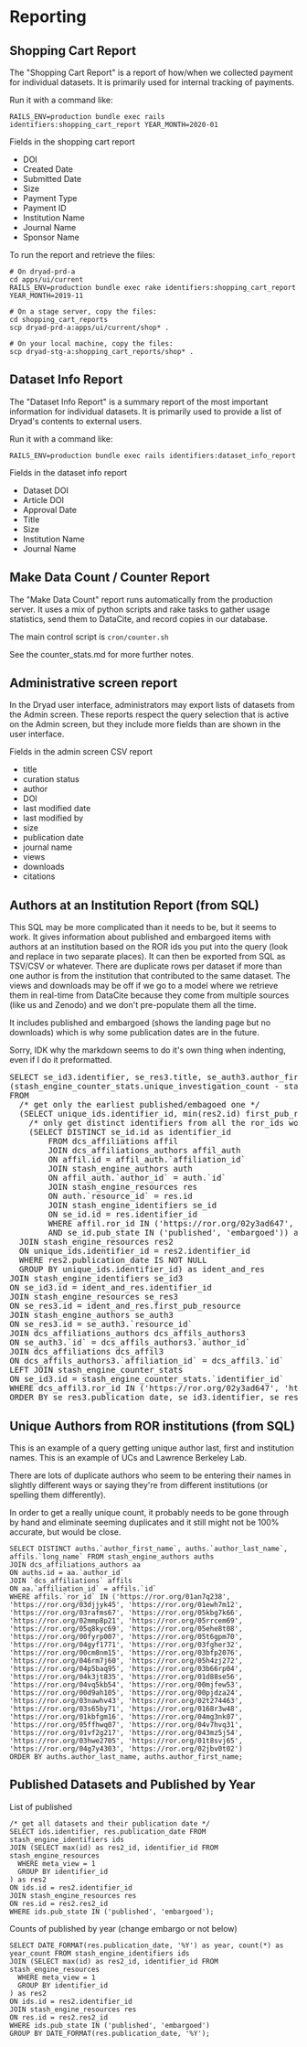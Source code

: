 
Reporting
==============


Shopping Cart Report
-----------------------

The "Shopping Cart Report" is a report of how/when we collected
payment for individual datasets. It is primarily used for internal
tracking of payments.

Run it with a command like:
```
RAILS_ENV=production bundle exec rails identifiers:shopping_cart_report YEAR_MONTH=2020-01
```

Fields in the shopping cart report
- DOI
- Created Date
- Submitted Date
- Size
- Payment Type
- Payment ID
- Institution Name
- Journal Name
- Sponsor Name

To run the report and retrieve the files:
```
# On dryad-prd-a
cd apps/ui/current
RAILS_ENV=production bundle exec rake identifiers:shopping_cart_report YEAR_MONTH=2019-11

# On a stage server, copy the files:
cd shopping_cart_reports
scp dryad-prd-a:apps/ui/current/shop* .

# On your local machine, copy the files:
scp dryad-stg-a:shopping_cart_reports/shop* .
```

Dataset Info Report
---------------------

The "Dataset Info Report" is a summary report of the most important
information for individual datasets. It is primarily used to provide a
list of Dryad's contents to external users.

Run it with a command like:
```
RAILS_ENV=production bundle exec rails identifiers:dataset_info_report
```

Fields in the dataset info report
- Dataset DOI
- Article DOI
- Approval Date
- Title
- Size
- Institution Name
- Journal Name


Make Data Count / Counter Report
---------------------------------

The "Make Data Count" report runs automatically from the production
server. It uses a mix of python scripts and rake tasks to gather usage
statistics, send them to DataCite, and record copies in our database.

The main control script is `cron/counter.sh`

See the counter_stats.md for more further notes.


Administrative screen report
-----------------------------

In the Dryad user interface, administrators may export lists of
datasets from the Admin screen. These reports respect the query
selection that is active on the Admin screen, but they include more
fields than are shown in the user interface.

Fields in the admin screen CSV report
- title
- curation status
- author
- DOI
- last modified date
- last modified by
- size
- publication date
- journal name
- views
- downloads
- citations

Authors at an Institution Report (from SQL)
-------------------------------------------

This SQL may be more complicated than it needs to be, but it seems to work.  It gives information about
published and embargoed items with authors at an institution based on the ROR ids you put into the query
(look and replace in two separate places).
It can then be exported from SQL as TSV/CSV or whatever.  There are duplicate rows per dataset if more
than one author is from the institution that contributed to the same dataset.  The views and downloads may
be off if we go to a model where we retrieve them in real-time from DataCite because they come from
multiple sources (like us and Zenodo) and we don't pre-populate them all the time.

It includes published and embargoed (shows the landing page but no downloads) which is why some
publication dates are in the future.

Sorry, IDK why the markdown seems to do it's own thing when indenting, even if I do it preformatted.

<pre>
SELECT se_id3.identifier, se_res3.title, se_auth3.author_first_name, se_auth3.author_last_name, dcs_affil3.long_name, se_res3.publication_date,
(stash_engine_counter_stats.unique_investigation_count - stash_engine_counter_stats.unique_request_count) as unique_views, stash_engine_counter_stats.unique_request_count as unique_downloads
FROM
  /* get only the earliest published/embagoed one */
  (SELECT unique_ids.identifier_id, min(res2.id) first_pub_resource FROM
    /* only get distinct identifiers from all the ror_ids working back through zillions of joined tables */
    (SELECT DISTINCT se_id.id as identifier_id
	    FROM dcs_affiliations affil
	    JOIN dcs_affiliations_authors affil_auth
	    ON affil.id = affil_auth.`affiliation_id`
	    JOIN stash_engine_authors auth
	    ON affil_auth.`author_id` = auth.`id`
	    JOIN stash_engine_resources res
	    ON auth.`resource_id` = res.id
	    JOIN stash_engine_identifiers se_id
	    ON se_id.id = res.identifier_id
	    WHERE affil.ror_id IN ('https://ror.org/02y3ad647', 'https://ror.org/0419bgt07', 'https://ror.org/04tk2gy88')
	    AND se_id.pub_state IN ('published', 'embargoed')) as unique_ids
  JOIN stash_engine_resources res2
  ON unique_ids.identifier_id = res2.identifier_id
  WHERE res2.publication_date IS NOT NULL
  GROUP BY unique_ids.identifier_id) as ident_and_res	
JOIN stash_engine_identifiers se_id3
ON se_id3.id = ident_and_res.identifier_id
JOIN stash_engine_resources se_res3
ON se_res3.id = ident_and_res.first_pub_resource
JOIN stash_engine_authors se_auth3
ON se_res3.id = se_auth3.`resource_id`
JOIN dcs_affiliations_authors dcs_affils_authors3
ON se_auth3.`id` = dcs_affils_authors3.`author_id`
JOIN dcs_affiliations dcs_affil3
ON dcs_affils_authors3.`affiliation_id` = dcs_affil3.`id`
LEFT JOIN stash_engine_counter_stats
ON se_id3.id = stash_engine_counter_stats.`identifier_id`
WHERE dcs_affil3.ror_id IN ('https://ror.org/02y3ad647', 'https://ror.org/0419bgt07', 'https://ror.org/04tk2gy88')
ORDER BY se_res3.publication_date, se_id3.identifier, se_res3.title;
</pre>


Unique Authors from ROR institutions (from SQL)
-----------------------------------------------

This is an example of a query getting unique author last, first and institution names.  This is an example of UCs and Lawrence Berkeley Lab.

There are lots of duplicate authors who seem to be entering their names in slightly different ways or saying they're from different institutions (or spelling them differently).

In order to get a really unique count, it probably needs to be gone through by hand and eliminate seeming duplicates and it still might not be
100% accurate, but would be close.

```
SELECT DISTINCT auths.`author_first_name`, auths.`author_last_name`, affils.`long_name` FROM stash_engine_authors auths
JOIN dcs_affiliations_authors aa
ON auths.id = aa.`author_id`
JOIN `dcs_affiliations` affils
ON aa.`affiliation_id` = affils.`id`
WHERE affils.`ror_id` IN ('https://ror.org/01an7q238', 'https://ror.org/03djjyk45', 'https://ror.org/01ewh7m12', 'https://ror.org/03rafms67', 'https://ror.org/05kbg7k66', 'https://ror.org/02mmp8p21', 'https://ror.org/05rrcem69', 'https://ror.org/05q8kyc69', 'https://ror.org/05ehe8t08', 'https://ror.org/00fyrp007', 'https://ror.org/05t6gpm70', 'https://ror.org/04gyf1771', 'https://ror.org/03fgher32', 'https://ror.org/00cm8nm15', 'https://ror.org/03bfp2076', 'https://ror.org/046rm7j60', 'https://ror.org/05h4zj272', 'https://ror.org/04p5baq95', 'https://ror.org/03b66rp04', 'https://ror.org/04k3jt835', 'https://ror.org/01d88se56', 'https://ror.org/04vq5kb54', 'https://ror.org/00mjfew53', 'https://ror.org/00d9ah105', 'https://ror.org/00pjdza24', 'https://ror.org/03nawhv43', 'https://ror.org/02t274463', 'https://ror.org/03s65by71', 'https://ror.org/0168r3w48', 'https://ror.org/01kbfgm16', 'https://ror.org/04mg3nk07', 'https://ror.org/05ffhwq07', 'https://ror.org/04v7hvq31', 'https://ror.org/01vf2g217', 'https://ror.org/043mz5j54', 'https://ror.org/03hwe2705', 'https://ror.org/01t8svj65', 'https://ror.org/04g7y4303', 'https://ror.org/02jbv0t02')
ORDER BY auths.author_last_name, auths.author_first_name;
```

Published Datasets and Published by Year
----------------------------------------
List of published
```
/* get all datasets and their publication date */
SELECT ids.identifier, res.publication_date FROM stash_engine_identifiers ids
JOIN (SELECT max(id) as res2_id, identifier_id FROM stash_engine_resources
  WHERE meta_view = 1
  GROUP BY identifier_id
) as res2
ON ids.id = res2.identifier_id
JOIN stash_engine_resources res
ON res.id = res2.res2_id
WHERE ids.pub_state IN ('published', 'embargoed');
```

Counts of published by year (change embargo or not below)
```
SELECT DATE_FORMAT(res.publication_date, '%Y') as year, count(*) as year_count FROM stash_engine_identifiers ids
JOIN (SELECT max(id) as res2_id, identifier_id FROM stash_engine_resources
  WHERE meta_view = 1
  GROUP BY identifier_id
) as res2
ON ids.id = res2.identifier_id
JOIN stash_engine_resources res
ON res.id = res2.res2_id
WHERE ids.pub_state IN ('published', 'embargoed')
GROUP BY DATE_FORMAT(res.publication_date, '%Y');
```

